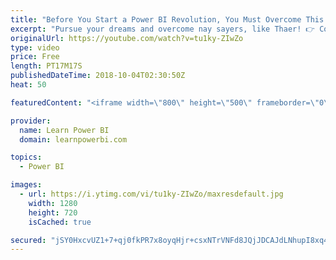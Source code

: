 ```yaml
---
title: "Before You Start a Power BI Revolution, You Must Overcome This!"
excerpt: "Pursue your dreams and overcome nay sayers, like Thaer! 👉 Connect with Thaer: https://www.linkedin.com/in/thaer-athamneh-pmp%C2%AE/  https://www.facebook.com/progressacdemy/  Join the Learn Power BI Family 👉  https://web.learnpowerbi.com/waitlist-invite -------------------------------------------------------------------------------"
originalUrl: https://youtube.com/watch?v=tu1ky-ZIwZo
type: video
price: Free
length: PT17M17S
publishedDateTime: 2018-10-04T02:30:50Z
heat: 50

featuredContent: "<iframe width=\"800\" height=\"500\" frameborder=\"0\" src=\"https://www.youtube.com/embed/tu1ky-ZIwZo\" allow=\"accelerometer; autoplay; encrypted-media; gyroscope; picture-in-picture\" allowfullscreen></iframe>"

provider:
  name: Learn Power BI
  domain: learnpowerbi.com

topics:
  - Power BI

images:
  - url: https://i.ytimg.com/vi/tu1ky-ZIwZo/maxresdefault.jpg
    width: 1280
    height: 720
    isCached: true

secured: "jSY0HxcvUZ1+7+qj0fkPR7x8oyqHjr+csxNTrVNFd8JQjJDCAJdLNhupI8xq4hXs4XfDjzNjFJRyxY5tllMbnBEMKwupvkR2eJfNfVNCRMC1BMLCdg8woknJttfTEJokYkjVjwYYNASn4x32aflumKt9J5dzKrs1LmGO+3kp9SMtgsYdg2YWmNPhU9p/jao7fcV+sB2fduei1v19Jpvpr/mg0Gb8V+8SCsjKZy4qSzaDHItpbUCWohV/MWWGbJ9/WF3iZEPBUfdKFEw8lVrwvnSj4KnmNByBncc1bWmz+RD2pO67rR+UBe/NGgQqavlxX8J+bcjUv+YqN4Wdt9A5a46ImYhAX1OAiyd/GO6tB9bV/MRUAAdBT20+MmJiAswGSdnDxGbl6YNe4BzmgB+1+/L+XmodPcVSj3e9GrTkifk=;jmA/xmvaNXnmLtEFla6O4Q=="
---
```


